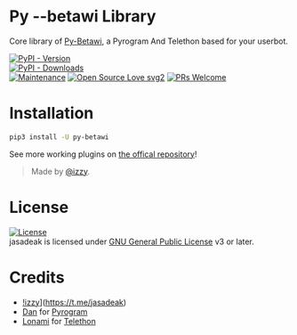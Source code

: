 # Py --betawi Library

Core library of [Py-Betawi](https://github.com/hitokizzy/PyBetawi), a Pyrogram And Telethon based for your userbot.


[![PyPI - Version](https://img.shields.io/pypi/v/py-betawi?style=round)](https://pypi.org/project/py-betawi)    
[![PyPI - Downloads](https://img.shields.io/pypi/dm/py-betawi?label=DOWNLOADS&style=round)](https://pypi.org/project/py-betawi)    
[![Maintenance](https://img.shields.io/badge/Maintained%3F-yes-green.svg)](https://github.com/hitokizzy/PyBetawi/graphs/commit-activity)
[![Open Source Love svg2](https://badges.frapsoft.com/os/v2/open-source.svg?v=103)](https://github.com/hitokizzy/PyBetawi)
[![PRs Welcome](https://img.shields.io/badge/PRs-welcome-brightgreen.svg?style=flat-square)](https://makeapullrequest.com)

# Installation
```bash
pip3 install -U py-betawi
```


See more working plugins on [the offical repository](https://github.com/hitokizzy/PyBetawi)!

> Made by [@izzy](https://t.me/jasadeak).    


# License
[![License](https://www.gnu.org/graphics/gplv3-with-text-136x68.png)](LICENSE)   
jasadeak is licensed under [GNU General Public License](https://www.gnu.org/licenses/agpl-3.0.html) v3 or later.

# Credits
*  [!izzy](https://img.shields.io/static/v1?label-betawi&message=Devs&color=critical)](https://t.me/jasadeak)
*  [Dan](https://github.com/delivrance) for [Pyrogram](https://github.com/pyrogram/pyrogram)
*  [Lonami](https://github.com/LonamiWebs/) for [Telethon](https://github.com/LonamiWebs/Telethon)